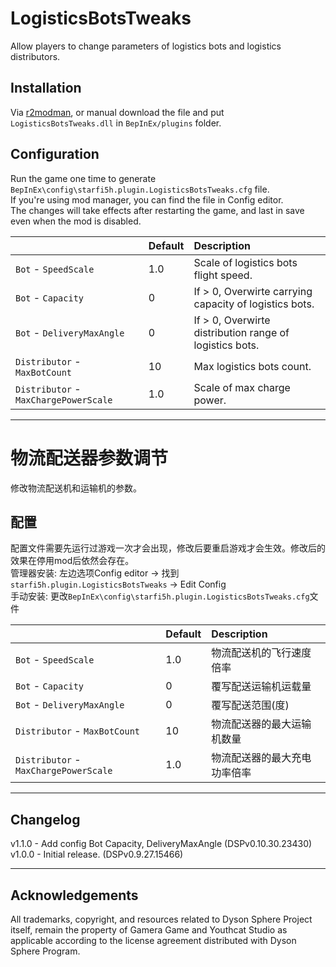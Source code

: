 # LogisticsBotsTweaks

Allow players to change parameters of logistics bots and logistics distributors.  

## Installation
Via [r2modman](https://dsp.thunderstore.io/package/ebkr/r2modman/), or manual download the file and put `LogisticsBotsTweaks.dll` in `BepInEx/plugins` folder.

## Configuration

Run the game one time to generate `BepInEx\config\starfi5h.plugin.LogisticsBotsTweaks.cfg` file.  
If you're using mod manager, you can find the file in Config editor.  
The changes will take effects after restarting the game, and last in save even when the mod is disabled.  

| | Default | Description |
| :----- | :------ | :---------- |
| `Bot` - `SpeedScale`                  | 1.0 | Scale of logistics bots flight speed. |
| `Bot` - `Capacity`                    | 0   | If > 0, Overwirte carrying capacity of logistics bots. |
| `Bot` - `DeliveryMaxAngle`            | 0   | If > 0, Overwirte distribution range of logistics bots. |
| `Distributor` - `MaxBotCount`         | 10  | Max logistics bots count. |
| `Distributor` - `MaxChargePowerScale` | 1.0 | Scale of max charge power. |

----

# 物流配送器参数调节

修改物流配送机和运输机的参数。  

## 配置   
配置文件需要先运行过游戏一次才会出现，修改后要重启游戏才会生效。修改后的效果在停用mod后依然会存在。    
管理器安装: 左边选项Config editor -> 找到`starfi5h.plugin.LogisticsBotsTweaks` -> Edit Config  
手动安装: 更改`BepInEx\config\starfi5h.plugin.LogisticsBotsTweaks.cfg`文件  

| | Default | Description |
| :----- | :------ | :---------- |
| `Bot` - `SpeedScale`                  | 1.0 | 物流配送机的飞行速度倍率 |
| `Bot` - `Capacity`                    | 0   | 覆写配送运输机运载量 |
| `Bot` - `DeliveryMaxAngle`            | 0   | 覆写配送范围(度) |
| `Distributor` - `MaxBotCount`         | 10  | 物流配送器的最大运输机数量 |
| `Distributor` - `MaxChargePowerScale` | 1.0 | 物流配送器的最大充电功率倍率 |

----

## Changelog

v1.1.0 - Add config Bot Capacity, DeliveryMaxAngle (DSPv0.10.30.23430)  
v1.0.0 - Initial release. (DSPv0.9.27.15466)  

----

## Acknowledgements
All trademarks, copyright, and resources related to Dyson Sphere Project itself, remain the property of Gamera Game and Youthcat Studio as applicable according to the license agreement distributed with Dyson Sphere Program.  
